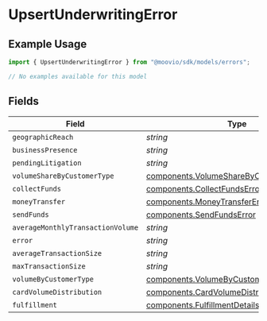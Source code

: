 # UpsertUnderwritingError

## Example Usage

```typescript
import { UpsertUnderwritingError } from "@moovio/sdk/models/errors";

// No examples available for this model
```

## Fields

| Field                                                                                                  | Type                                                                                                   | Required                                                                                               | Description                                                                                            |
| ------------------------------------------------------------------------------------------------------ | ------------------------------------------------------------------------------------------------------ | ------------------------------------------------------------------------------------------------------ | ------------------------------------------------------------------------------------------------------ |
| `geographicReach`                                                                                      | *string*                                                                                               | :heavy_minus_sign:                                                                                     | N/A                                                                                                    |
| `businessPresence`                                                                                     | *string*                                                                                               | :heavy_minus_sign:                                                                                     | N/A                                                                                                    |
| `pendingLitigation`                                                                                    | *string*                                                                                               | :heavy_minus_sign:                                                                                     | N/A                                                                                                    |
| `volumeShareByCustomerType`                                                                            | [components.VolumeShareByCustomerTypeError](../../models/components/volumesharebycustomertypeerror.md) | :heavy_minus_sign:                                                                                     | N/A                                                                                                    |
| `collectFunds`                                                                                         | [components.CollectFundsError](../../models/components/collectfundserror.md)                           | :heavy_minus_sign:                                                                                     | N/A                                                                                                    |
| `moneyTransfer`                                                                                        | [components.MoneyTransferError](../../models/components/moneytransfererror.md)                         | :heavy_minus_sign:                                                                                     | N/A                                                                                                    |
| `sendFunds`                                                                                            | [components.SendFundsError](../../models/components/sendfundserror.md)                                 | :heavy_minus_sign:                                                                                     | N/A                                                                                                    |
| `averageMonthlyTransactionVolume`                                                                      | *string*                                                                                               | :heavy_minus_sign:                                                                                     | N/A                                                                                                    |
| `error`                                                                                                | *string*                                                                                               | :heavy_minus_sign:                                                                                     | N/A                                                                                                    |
| `averageTransactionSize`                                                                               | *string*                                                                                               | :heavy_minus_sign:                                                                                     | N/A                                                                                                    |
| `maxTransactionSize`                                                                                   | *string*                                                                                               | :heavy_minus_sign:                                                                                     | N/A                                                                                                    |
| `volumeByCustomerType`                                                                                 | [components.VolumeByCustomerTypeError](../../models/components/volumebycustomertypeerror.md)           | :heavy_minus_sign:                                                                                     | N/A                                                                                                    |
| `cardVolumeDistribution`                                                                               | [components.CardVolumeDistributionError](../../models/components/cardvolumedistributionerror.md)       | :heavy_minus_sign:                                                                                     | N/A                                                                                                    |
| `fulfillment`                                                                                          | [components.FulfillmentDetailsError](../../models/components/fulfillmentdetailserror.md)               | :heavy_minus_sign:                                                                                     | N/A                                                                                                    |